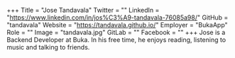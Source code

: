 +++
Title = "Jose Tandavala"
Twitter = ""
LinkedIn = "https://www.linkedin.com/in/jos%C3%A9-tandavala-76085a98/"
GitHub = "tandavala"
Website = "https://tandavala.github.io/"
Employer = "BukaApp"
Role = ""
Image = "tandavala.jpg"
GitLab = ""
Facebook = ""
+++
Jose is a Backend Developer at Buka. In his free time, he enjoys reading, listening to music and talking to friends.